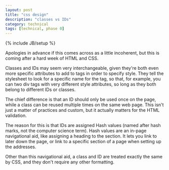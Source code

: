 ```yaml
---
layout: post
title: "css design"
description: "classes vs IDs"
category: technical
tags: [technical, phase 0]
---
```

{% include JB/setup %}

Apologies in advance if this comes across as a little incoherent, but this is coming after a hard week of HTML and CSS.

Classes and IDs may seem very interchangeable, given they're both even more specific attributes to add to tags in order to specify style. They tell the stylesheet to look for a specific name for the tag, so that, for example, you can two div tags with very different style attributes, so long as they both belong to different IDs or classes.

The chief difference is that an ID should only be used once on the page, while a class can be reused multiple times on the same web page. This isn't just a matter of practices and custom, but it actually matters for the HTML validation.

The reason for this is that IDs are assigned Hash values (named after hash marks, not the computer science term). Hash values are an in-page navigational aid, like assigning a heading to the section. It lets you link to later down the page, or link to a specific section of a page when setting up the addresses.

Other than this navigational aid, a class and ID are treated exactly the same by CSS, and they don't require any other formatting.